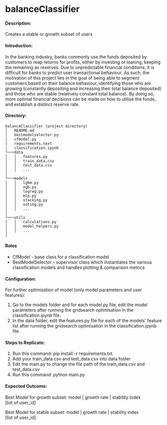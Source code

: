 # balanceClassifier

#### Description:
Creates a stable or growth subset of users

#### Introduction:
In the banking industry, banks commonly use the funds deposited by customers to reap returns for profits, either by investing or loaning, keeping the remaining as reserves. Due to unpredictable financial conditions, it is difficult for banks to predict user transactional behaviour. As such, the motivation of this project lies in the goal of being able to segment customers based on their balance behaviour, identifying those who are growing (constantly depositing and increasing their total balance deposited) and those who are stable (relatively constant total balance). By doing so, more optimal financial decisions can be made on how to utilise the funds, and establish a distinct reserve rate. 

#### Directory:
```
balanceClassifier (project directory)
│   README.md
|   bestmodelselector.py
|   cfmodel.py
|   requirements.text
|   classification.ipynb
└───data
│   │   features.py
│   │   train_data.csv
│   │   test_data.csv
│   │   ...
│   
└───models
│   │   lgbm.py
│   │   xgb.py
│   │   logreg.py
│   │   mlp.py
│   │   stacking.py
│   │   voting.py
│   │   ...
│   
└───utils
│   │   calculations.py
│   │   model_helpers.py
│   │   ...
│   
```
#### Roles
- CfModel - base class for a classification model <br>
- BestModelSelector - supervisor class which instantiates the various classification models and handles plotting & comparison metrics

#### Configuration:
For further optimisation of model (only model parameters and user features): 
1) Go to the models folder and for each model.py file, edit the model parameters after running the gridsearch optimisation in the classification.ipynb file.
2) In the data folder, edit the features.py file for each of the models' feature list after running the gridsearch optimisation in the classification.ipynb file.

#### Steps to Replicate: 
1) Run this command: pip install -r requirements.txt
2) Add your train_data.csv and test_data.csv into data folder
3) Edit the main.py to change the file path of the train_data.csv and test_data.csv
4) Run this command: python main.py

#### Expected Outcome: 
Best Model for growth subset: model | growth rate | stability index <br>
[list of user_id] <br>

Best Model for stable subset:  model | growth rate | stability index <br> 
[list of user_id] <br>




